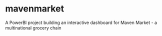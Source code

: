 # mavenmarket
A PowerBI project building an interactive dashboard for Maven Market - a multinational grocery chain
